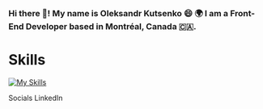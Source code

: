 ### Hi there 👋! My name is Oleksandr Kutsenko 😄 🌍 I am a Front-End Developer based in Montréal, Canada 🇨🇦.

# Skills

[![My Skills](https://skillicons.dev/icons?i=js,html,css,wasm)](https://skillicons.dev)

Socials LinkedIn

<!--
**Alexandr-gw/Alexandr-gw** is a ✨ _special_ ✨ repository because its `README.md` (this file) appears on your GitHub profile.

Here are some ideas to get you started:

- 🔭 I’m currently working on ...
- 🌱 I’m currently learning ...
- 👯 I’m looking to collaborate on ...
- 🤔 I’m looking for help with ...
- 💬 Ask me about ...
- 📫 How to reach me: ...
- 😄 Pronouns: ...
- ⚡ Fun fact: ...
-->
